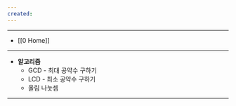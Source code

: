 ```yaml
---
created:
---
```

---
- [[0 Home]]
---
- **알고리즘**
	- GCD - 최대 공약수 구하기
	- LCD - 최소 공약수 구하기
	- 올림 나눗셈



---